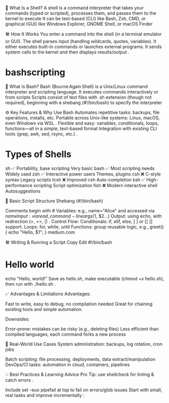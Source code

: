 
🧠 What Is a Shell?
A shell is a command interpreter that takes your commands (typed or scripted), processes them, and passes them to the kernel to execute 
It can be text-based (CLI) like Bash, Zsh, CMD, or graphical (GUI) like Windows Explorer, GNOME Shell, or macOS Finder 

🛠️ How It Works
You enter a command into the shell (in a terminal emulator or GUI).
The shell parses input (handling wildcards, quotes, variables).
It either executes built-in commands or launches external programs.
It sends system calls to the kernel and then displays results/output .


# bashscripting
🐚 What is Bash?
Bash (Bourne Again Shell) is a Unix/Linux command interpreter and scripting language. It executes commands interactively or from scripts 
Scripts consist of text files with .sh extension (though not required), beginning with a shebang (#!/bin/bash) to specify the interpreter 

⚙️ Key Features & Why Use Bash
Automates repetitive tasks: backups, file operations, installs, etc. 
Portable across Unix-like systems: Linux, macOS, even Windows via WSL .
Flexible and easy: variables, conditionals, loops, functions—all in a simple, text-based format 
Integration with existing CLI tools (grep, awk, sed, rsync, etc.) .

Types of Shells
===============
sh	✅     	Portability, base scripting	Very basic
bash	✅	  Most scripting needs	Widely used
zsh	✅	    Interactive power users	Themes, plugins
csh	❌	    C-style syntax	Legacy scripts
tcsh	❌	  Improved csh	Auto-completion
ksh	✅	    High-performance scripting	Script optimization
fish	❌	  Modern interactive shell	Autosuggestions


🧰 Basic Script Structure
Shebang (#!/bin/bash)

Comments begin with #
Variables: e.g., name="Alice" and accessed via $name 
Input: via read, command-line args ($1, $2...) 
Output: using echo, with redirection (>, >>, |) .
Control Flow:
Conditionals: if, elif, else, [ ] or [[ ]] support.
Loops: for, while, until 
Functions: group reusable logic, e.g., greet() { echo "Hello, $1"; } 
medium.com

🛠️ Writing & Running a Script
Copy
Edit
#!/bin/bash
# Hello world
echo "Hello, world!"
Save as hello.sh, make executable (chmod +x hello.sh), then run with ./hello.sh .

✅ Advantages & Limitations
Advantages:

Fast to write, easy to debug, no compilation needed 
Great for chaining existing tools and simple automation.

Downsides:

Error-prone: mistakes can be risky (e.g., deleting files) 
Less efficient than compiled languages, each command forks a new process 

🧩 Real-World Use Cases
System administration: backups, log rotation, cron jobs 

Batch scripting: file processing, deployments, data extract/manipulation 
DevOps/CI tasks: automation in cloud, containers, pipelines 

💡 Best Practices & Learning Advice
Pro Tip: use shellcheck for linting & catch errors .

Include set -euo pipefail at top to fail on errors/glob issues 
Start with small, real tasks and improve incrementally :
